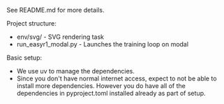 See README.md for more details.

Project structure:
- env/svg/ - SVG rendering task
- run_easyr1_modal.py - Launches the training loop on modal

Basic setup:

- We use uv to manage the dependencies.
- Since you don't have normal internet access, expect to not be able to install more dependencies. However you do have all of the dependencies in pyproject.toml installed already as part of setup.







